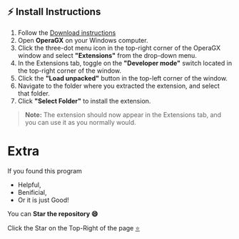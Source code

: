 ## ⚡ Install Instructions

1. Follow the [Download instructions](https://github.com/NajmAjmal/sparxmaths#installation)
2. Open **OperaGX** on your Windows computer.
3. Click the three-dot menu icon in the top-right corner of the OperaGX window and select **"Extensions"** from the drop-down menu.
4. In the Extensions tab, toggle on the **"Developer mode"** switch located in the top-right corner of the window.
5. Click the **"Load unpacked"** button in the top-left corner of the window.
6. Navigate to the folder where you extracted the extension, and select that folder.
7. Click **"Select Folder"** to install the extension.

> **Note:** The extension should now appear in the Extensions tab, and you can use it as you normally would. 

# Extra

If you found this program

- Helpful, 
- Benificial,
- Or it is just Good!

You can **Star the repository 😄**

Click the Star on the Top-Right of the page [⭐](https://github.com/SintcoLTD/sparxmaths)
